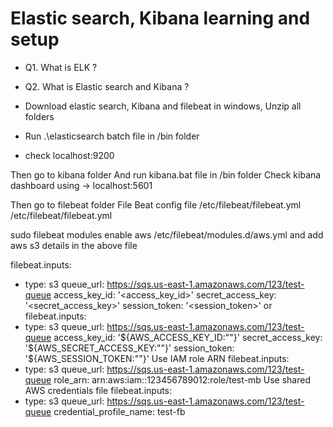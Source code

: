# Elastic search, Kibana learning and setup
- Q1. What is ELK ?
- Q2. What is Elastic search and Kibana ?

- Download elastic search, Kibana and filebeat in windows, Unzip all folders
- Run .\elasticsearch batch file in /bin folder 
- check localhost:9200

<p>Then go to kibana folder 
And run kibana.bat file in /bin folder
Check kibana dashboard using -> localhost:5601
</p>
<p>
Then go to filebeat folder 
File Beat config file /etc/filebeat/filebeat.yml
/etc/filebeat/filebeat.yml
</p>

 sudo filebeat modules enable aws
/etc/filebeat/modules.d/aws.yml
and add aws s3 details in the above file

filebeat.inputs:
- type: s3
  queue_url: https://sqs.us-east-1.amazonaws.com/123/test-queue
  access_key_id: '<access_key_id>'
  secret_access_key: '<secret_access_key>'
  session_token: '<session_token>'
or
filebeat.inputs:
- type: s3
  queue_url: https://sqs.us-east-1.amazonaws.com/123/test-queue
  access_key_id: '${AWS_ACCESS_KEY_ID:""}'
  secret_access_key: '${AWS_SECRET_ACCESS_KEY:""}'
  session_token: '${AWS_SESSION_TOKEN:""}'
Use IAM role ARN
filebeat.inputs:
- type: s3
  queue_url: https://sqs.us-east-1.amazonaws.com/123/test-queue
  role_arn: arn:aws:iam::123456789012:role/test-mb
Use shared AWS credentials file
filebeat.inputs:
- type: s3
  queue_url: https://sqs.us-east-1.amazonaws.com/123/test-queue
  credential_profile_name: test-fb
